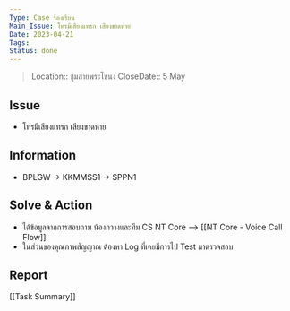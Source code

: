 ```yaml
---
Type: Case ร้องเรียน
Main_Issue: โทรมีเสียงแทรก เสียงขาดหาย
Date: 2023-04-21
Tags:
Status: done
---
```


>Location::  ชุมสายพระโขนง
>CloseDate::  5 May 


## Issue
- โทรมีเสียงแทรก เสียงขาดหาย


## Information
- BPLGW -> KKMMSS1 -> SPPN1   


## Solve & Action

-  ได้ข้อมูลจากการสอบถาม น้องกวางและทีม CS NT Core --> [[NT Core - Voice Call Flow]]
- ในส่วนของคุณภาพสัญญาณ ต้องหา  Log ที่เคยมีการไป Test มาตรวจสอบ
## Report





[[Task Summary]]




